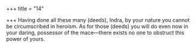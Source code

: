 +++
title = "14"

+++
Having done all these many (deeds), Indra, by your nature you cannot  be circumscribed in heroism.
As for those (deeds) you will do even now in your daring, possessor of  the mace—there exists no one to obstruct this power of yours.